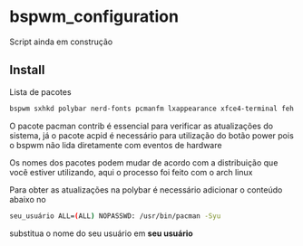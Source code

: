 # bspwm_configuration
Script ainda em construção

## Install
Lista de pacotes
```bash
bspwm sxhkd polybar nerd-fonts pcmanfm lxappearance xfce4-terminal feh flameshot network-manager-applet acpi i3lock rofi xorg-xinit xorg sddm vim wget curl xfce4-power-manager yazi git github-cli pacman-contrib acpid
```

O pacote pacman contrib é essencial para verificar as atualizações do sistema, já o pacote acpid é necessário para utilização do botão power pois o bspwm não lida diretamente com eventos de hardware

Os nomes dos pacotes podem mudar de acordo com a distribuição que você estiver utilizando, aqui o processo foi feito com o arch linux

Para obter as atualizações na polybar é necessário adicionar o conteúdo abaixo no [](/etc/sudoers)

```bash
seu_usuário ALL=(ALL) NOPASSWD: /usr/bin/pacman -Syu
```
substitua o nome do seu usuário em **seu usuário**

